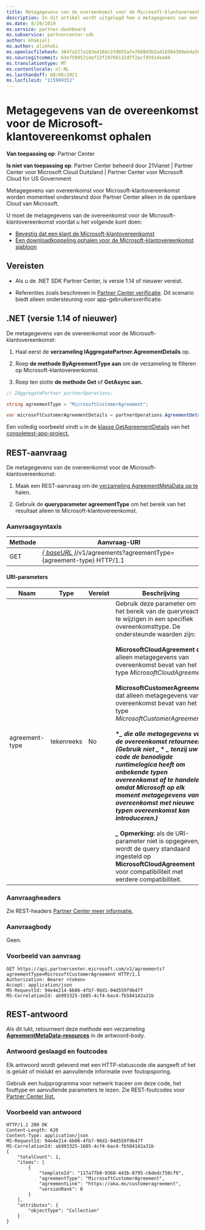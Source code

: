```yaml
---
title: Metagegevens van de overeenkomst voor de Microsoft-klantovereenkomst ophalen
description: In dit artikel wordt uitgelegd hoe u metagegevens van een overeenkomst voor Microsoft-klantovereenkomst.
ms.date: 8/29/2019
ms.service: partner-dashboard
ms.subservice: partnercenter-sdk
author: khakiali
ms.author: alikhaki
ms.openlocfilehash: 384fa227a103ed10dc2fd055afa7688d3b2a418504360eb4a5025615cf2a4f67
ms.sourcegitcommit: 63ef5995314ef22f29768132dff2acf45914ea84
ms.translationtype: MT
ms.contentlocale: nl-NL
ms.lasthandoff: 08/06/2021
ms.locfileid: "115989352"
---
```

# <a name="get-agreement-metadata-for-the-microsoft-customer-agreement"></a>Metagegevens van de overeenkomst voor de Microsoft-klantovereenkomst ophalen

**Van toepassing op**: Partner Center

**Is niet van toepassing op**: Partner Center beheerd door 21Vianet | Partner Center voor Microsoft Cloud Duitsland | Partner Center voor Microsoft Cloud for US Government

Metagegevens van overeenkomst voor Microsoft-klantovereenkomst worden momenteel ondersteund door Partner Center alleen in de openbare Cloud van Microsoft.

U moet de metagegevens van de overeenkomst voor de Microsoft-klantovereenkomst voordat u het volgende kunt doen:

- [Bevestig dat een klant de Microsoft-klantovereenkomst](./confirm-customer-consent-customer-agreement.md)
- [Een downloadkoppeling ophalen voor de Microsoft-klantovereenkomst sjabloon](./download-customer-agreement-template.md)

## <a name="prerequisites"></a>Vereisten

- Als u de .NET SDK Partner Center, is versie 1.14 of nieuwer vereist.

- Referenties zoals beschreven in [Partner Center verificatie](./partner-center-authentication.md). Dit scenario biedt alleen ondersteuning voor app-gebruikersverificatie.

## <a name="net-version-114-or-newer"></a>.NET (versie 1.14 of nieuwer)

De metagegevens van de overeenkomst voor de Microsoft-klantovereenkomst:

1. Haal eerst de **verzameling IAggregatePartner.AgreementDetails** op.

2. Roep **de methode ByAgreementType aan** om de verzameling te filteren op Microsoft-klantovereenkomst.

3. Roep ten slotte **de methode Get** of **GetAsync aan.**

```csharp
// IAggregatePartner partnerOperations;

string agreementType = "MicrosoftCustomerAgreement";

var microsoftCustomerAgreementDetails = partnerOperations.AgreementDetails.ByAgreementType(agreementType).Get().Items.Single();
```

Een volledig voorbeeld vindt u in de [klasse GetAgreementDetails](https://github.com/PartnerCenterSamples/Partner-Center-SDK-Samples/blob/master/Source/Partner%20Center%20SDK%20Samples/Agreements/GetAgreementDetails.cs) van het [consoletest-app-project.](https://github.com/PartnerCenterSamples/Partner-Center-SDK-Samples)

## <a name="rest-request"></a>REST-aanvraag

De metagegevens van de overeenkomst voor de Microsoft-klantovereenkomst:

1. Maak een REST-aanvraag om de [verzameling AgreementMetaData op te](./agreement-metadata-resources.md) halen.

2. Gebruik de **queryparameter agreementType** om het bereik van het resultaat alleen te Microsoft-klantovereenkomst.

### <a name="request-syntax"></a>Aanvraagsyntaxis

| Methode | Aanvraag-URI                                                         |
|--------|---------------------------------------------------------------------|
| GET    | [*\{ baseURL \}*](partner-center-rest-urls.md)/v1/agreements?agreementType={agreement-type} HTTP/1.1 |

#### <a name="uri-parameters"></a>URI-parameters

| Naam                   | Type     | Vereist | Beschrijving                                                             |
|------------------------|----------|----------|-------------------------------------------------------------------------|
| agreement-type | tekenreeks | No | Gebruik deze parameter om het bereik van de queryreactie te wijzigen in een specifiek overeenkomsttype. De ondersteunde waarden zijn: <br/><br/>**MicrosoftCloudAgreement dat** alleen metagegevens van overeenkomst bevat van het type *MicrosoftCloudAgreement*<br/><br/>**MicrosoftCustomerAgreement** dat alleen metagegevens van overeenkomst bevat van het type *MicrosoftCustomerAgreement*.<br/><br/>**\**_ die alle metagegevens van de overeenkomst retourneert. (Gebruik niet _* \* *_ tenzij uw code de benodigde runtimelogica heeft om onbekende typen overeenkomst af te handelen, omdat Microsoft op elk moment metagegevens van overeenkomst met nieuwe typen overeenkomst kan introduceren.) <br/> <br/> _* Opmerking:** als de URI-parameter niet is opgegeven, wordt de query standaard ingesteld op **MicrosoftCloudAgreement** voor compatibiliteit met eerdere compatibiliteit.  |

### <a name="request-headers"></a>Aanvraagheaders

Zie REST-headers [Partner Center meer informatie.](headers.md)

### <a name="request-body"></a>Aanvraagbody

Geen.

### <a name="request-example"></a>Voorbeeld van aanvraag

```http
GET https://api.partnercenter.microsoft.com/v1/agreements?agreementType=MicrosoftCustomerAgreement HTTP/1.1
Authorization: Bearer <token>
Accept: application/json
MS-RequestId: 94e4e214-6b06-4fb7-96d1-94d559f9b47f
MS-CorrelationId: ab993325-1605-4cf4-bac4-fb584142a31b
```

## <a name="rest-response"></a>REST-antwoord

Als dit lukt, retourneert deze methode een verzameling [ **AgreementMetaData-resources**](./agreement-metadata-resources.md) in de antwoord-body.

### <a name="response-success-and-error-codes"></a>Antwoord geslaagd en foutcodes

Elk antwoord wordt geleverd met een HTTP-statuscode die aangeeft of het is gelukt of mislukt en aanvullende informatie over foutopsporing.

Gebruik een hulpprogramma voor netwerk traceer om deze code, het fouttype en aanvullende parameters te lezen. Zie REST-foutcodes voor [Partner Center lijst.](error-codes.md)

### <a name="response-example"></a>Voorbeeld van antwoord

```http
HTTP/1.1 200 OK
Content-Length: 620
Content-Type: application/json
MS-RequestId: 94e4e214-6b06-4fb7-96d1-94d559f9b47f
MS-CorrelationId: ab993325-1605-4cf4-bac4-fb584142a31b
{
    "totalCount": 1,
    "items": [
        {
            "templateId": "117a77b0-9360-443b-8795-c6dedc750cf9",
            "agreementType": "MicrosoftCustomerAgreement",
            "agreementLink": "https://aka.ms/customeragreement",
            "versionRank": 0
        }
    ],
    "attributes": {
        "objectType": "Collection"
    }
}
```
